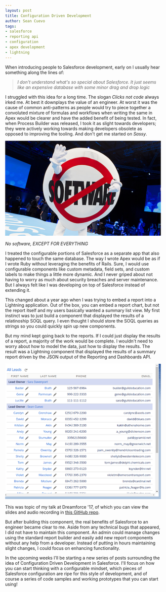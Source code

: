 ```yaml
---
layout: post
title: Configuration Driven Development
author: Sean Cuevo
tags:
- salesforce
- reporting api
- configuration
- apex development
- lightning
---
```


When introducing people to Salesforce development, early on I usually hear something along the lines of: 

> *I don't understand what's so special about Salesforce. It just seems like an expensive database with some minor drag and drop logic*

I struggled with this idea for a long time. The slogan *Clicks not code* always irked me. At best it downplays the value of an engineer. At worst it was the cause of common anti-patterns as people would try to piece together a convoluted mixture of formulas and workflows when writing the same in Apex would be clearer and have the added benefit of being tested. In fact, when Process Builder was released, I took it as slight towards developers; they were actively working towards making developers obsolete as opposed to improving the tooling. And don't get me started on *Sassy*.

![report component](/assets/img/Saasy1.jpg)

*No software, EXCEPT FOR EVERYTHING*

I treated the configurable portions of Salesforce as a separate app that also happened to touch the same database. The way I wrote Apex would be as if I wrote Ruby without leveraging the benefits of Rails. Sure, I would use configurable components like custom metadata, field sets, and custom labels to make things a little more dynamic. And I never griped about not having to worry as much about security breaches and server maintenance. But I always felt like I was developing on top of Salesforce instead of extending it.

This changed about a year ago when I was trying to embed a report into a Lightning application. Out of the box, you can embed a report chart, but not the report itself and my users basically wanted a summary list view. My first instinct was to just build a component that displayed the results of a relatinoship SOQL query. I even thought I should store the SOQL queries as strings so you could quickly spin up new components.

But my mind kept going back to the reports. If I could just display the results of a report, a majority of the work would be complete. I wouldn't need to worry about how to model the data, just how to display the results. The result was a Lightning component that displayed the results of a summary report driven by the JSON output of the Reporting and Dashboards API.

![report component](/assets/img/report-component.png)

This was topic of my talk at Dreamforce '17, of which you can view the slides and audio recording in [this GitHub repo](github.com/seanpat09/dreamforce17).

But after building this component, the real benefits of Salesforce to an engineer became clear to me. Aside from any technical bugs that appeared, I did not have to maintain this component. An admin could manage changes using the standard report builder and easily add new report components without any help from a developer. Instead of putting in hours maintaining slight changes, I could focus on enhancing functionality.

In the upcoming weeks I'll be starting a new series of posts surrounding the idea of Configuration Driven Development in Salesforce. I'll focus on how you can start thinking with a configurable mindset, which pieces of Salesforce configuration are ripe for this style of development, and of course a series of code samples and working prototypes that you can start using! 
